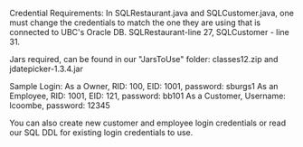 Credential Requirements: 
In SQLRestaurant.java and SQLCustomer.java, one must change the credentials to match the one they are using that is connected to UBC's Oracle DB. SQLRestaurant-line 27, SQLCustomer - line 31. 

Jars required, can be found in our "JarsToUse" folder: classes12.zip and jdatepicker-1.3.4.jar

Sample Login: 
As a Owner, RID: 100, EID: 1001, password: sburgs1
As an Employee, RID: 1001, EID: 121, password: bb101
As a Customer, Username: lcoombe, password: 12345

You can also create new customer and employee login credentials or read our SQL DDL for existing login credentials to use. 

